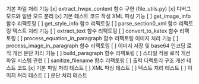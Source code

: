 기본 파일 처리 기능
[x] extract_hwpx_content 함수 구현 (file_utils.py)
[x] 디버그 모드와 일반 모드 분리
[x] 기본 테스트 코드 작성
XML 파싱 기능
[ ] get_image_info 함수 리팩토링
[ ] get_style_info 함수 리팩토링
[ ] parse_section0_xml 함수 리팩토링
텍스트 처리 기능
[ ] extract_text 함수 리팩토링
[ ] convert_to_katex 함수 리팩토링
[ ] process_equation_in_paragraph 함수 리팩토링
이미지 처리 기능
[ ] process_image_in_paragraph 함수 리팩토링
[ ] 이미지 저장 및 base64 인코딩 로직 개선
문단 처리 기능
[ ] build_paragraph 함수 리팩토링
[ ] 스타일 적용 로직 개선
파일 시스템 관련
[ ] sanitize_filename 함수 리팩토링
[ ] 출력 디렉토리 구조 개선
테스트 코드
[x] 기본 파일 처리 테스트
[ ] XML 파싱 테스트
[ ] 텍스트 처리 테스트
[ ] 이미지 처리 테스트
[ ] 문단 처리 테스트
